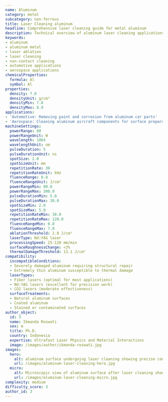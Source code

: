 ```yaml
---
name: Aluminum
category: metal
subcategory: non-ferrous
title: Laser Cleaning aluminum
headline: Comprehensive laser cleaning guide for metal aluminum
description: Technical overview of aluminum laser cleaning applications and parameters
keywords:
- aluminum
- aluminum metal
- laser ablation
- laser cleaning
- non-contact cleaning
- automotive applications
- aerospace applications
chemicalProperties:
  formula: Al
  symbol: Al
properties:
  density: 7.8
  densityUnit: g/cm³
  densityMin: 7.8
  densityMax: 8.9
applications:
- 'Automotive: Removing paint and corrosion from aluminum car parts'
- 'Aerospace: Cleaning aluminum aircraft components for surface preparation'
machineSettings:
  powerRange: 80
  powerRangeUnit: W
  wavelength: 1064
  wavelengthUnit: nm
  pulseDuration: 5
  pulseDurationUnit: ns
  spotSize: 2.0
  spotSizeUnit: mm
  repetitionRate: 30
  repetitionRateUnit: kHz
  fluenceRange: 0.8
  fluenceRangeUnit: J/cm²
  powerRangeMin: 80.0
  powerRangeMax: 300.0
  pulseDurationMin: 5.0
  pulseDurationMax: 30.0
  spotSizeMin: 2.0
  spotSizeMax: 5.0
  repetitionRateMin: 30.0
  repetitionRateMax: 120.0
  fluenceRangeMin: 0.8
  fluenceRangeMax: 7.0
  ablationThreshold: 2.8 J/cm²
  laserType: Nd:YAG laser
  processingSpeed: 25-120 mm/min
  surfaceRoughnessChange: <3%
  thermalDamageThreshold: 13.1 J/cm²
compatibility:
  incompatibleConditions:
  - Severely damaged aluminum requiring structural repair
  - Extremely thin aluminum susceptible to thermal damage
  laserTypes:
  - Fiber lasers (optimal for most applications)
  - Nd:YAG lasers (excellent for precision work)
  - CO2 lasers (moderate effectiveness)
  surfaceTreatments:
  - Natural aluminum surfaces
  - Coated aluminum
  - Stained or contaminated surfaces
author_object:
  id: 3
  name: Ikmanda Roswati
  sex: m
  title: Ph.D.
  country: Indonesia
  expertise: Ultrafast Laser Physics and Material Interactions
  image: /images/author/ikmanda-roswati.jpg
images:
  hero:
    alt: aluminum surface undergoing laser cleaning showing precise contamination removal
    url: /images/aluminum-laser-cleaning-hero.jpg
  micro:
    alt: Microscopic view of aluminum surface after laser cleaning showing detailed surface structure
    url: /images/aluminum-laser-cleaning-micro.jpg
complexity: medium
difficulty_score: 3
author_id: 3
---
```

